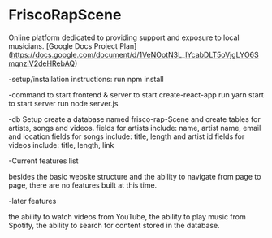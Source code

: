 # FriscoRapScene
Online platform dedicated to providing support and exposure to local musicians.
[Google Docs Project Plan]
(https://docs.google.com/document/d/1VeNOotN3L_lYcabDLT5oVjgLYO6SmqnziV2deHRebAQ)

-setup/installation instructions:
run npm install


-command to start frontend & server
to start create-react-app run yarn start
to start server run node server.js

-db Setup
create a database named frisco-rap-Scene
and create tables for artists, songs and videos.
fields for artists include: name, artist name, email and location
fields for songs include: title, length and artist id
fields for videos include: title, length, link


-Current features list

besides the basic website structure and the ability to navigate from page to page, there are no features built at this time.

-later features

the ability to watch videos from YouTube, the ability to  play music from Spotify, the ability to search for content stored in the database.
